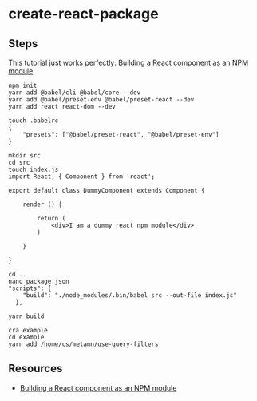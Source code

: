 # create-react-package

## Steps

This tutorial just works perfectly: [Building a React component as an NPM module](https://medium.com/recraftrelic/building-a-react-component-as-a-npm-module-18308d4ccde9)

```
npm init
yarn add @babel/cli @babel/core --dev
yarn add @babel/preset-env @babel/preset-react --dev
yarn add react react-dom --dev

touch .babelrc
{
    "presets": ["@babel/preset-react", "@babel/preset-env"]
}

mkdir src
cd src
touch index.js
import React, { Component } from 'react';

export default class DummyComponent extends Component {

    render () {

        return (
            <div>I am a dummy react npm module</div>
        )

    }

}

cd ..
nano package.json
"scripts": {
    "build": "./node_modules/.bin/babel src --out-file index.js"
  },

yarn build

cra example
cd example
yarn add /home/cs/metamn/use-query-filters
```


## Resources

- [Building a React component as an NPM module](https://medium.com/recraftrelic/building-a-react-component-as-a-npm-module-18308d4ccde9)
